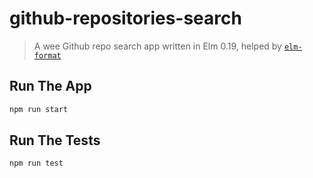 # github-repositories-search

> A wee Github repo search app written in Elm 0.19, helped by [`elm-format`](https://github.com/avh4/elm-format)

## Run The App

```bash
npm run start
```

## Run The Tests
```bash
npm run test
```